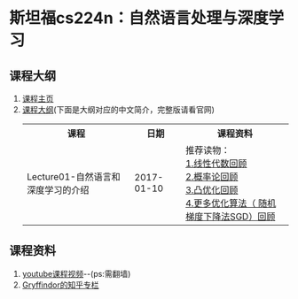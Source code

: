 # 斯坦福cs224n：自然语言处理与深度学习
##  课程大纲
1. [课程主页](https://web.stanford.edu/class/cs224n/index.html)
2. [课程大纲](https://web.stanford.edu/class/cs224n/syllabus.html)(下面是大纲对应的中文简介，完整版请看官网)
	 <table>
			<tr>
				<th>课程</th>
				<th>日期</th>
				<th>课程资料</th>
			</tr>
			<tr>
				<td>Lecture01-自然语言和深度学习的介绍</td>
				<td>2017-01-10</td>
				<td>
				推荐读物：</br>
				<a href="http://cs229.stanford.edu/section/cs229-linalg.pdf">1.线性代数回顾</a></br>
				<a href="http://cs229.stanford.edu/section/cs229-prob.pdf">2.概率论回顾</a></br>
				<a href="http://cs229.stanford.edu/section/cs229-cvxopt.pdf">3.凸优化回顾</a></br>
				<a href="http://cs231n.github.io/optimization-1/">4.更多优化算法（ 随机梯度下降法SGD）回顾</a>
				</td>
			</tr>
	</table>
## 课程资料
1. [youtube课程视频](https://www.youtube.com/channel/UCdKG2JnvPu6mY1NDXYFfN0g)--(ps:需翻墙)
2. [Gryffindor的知乎专栏](https://zhuanlan.zhihu.com/blueblood)
